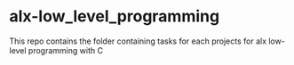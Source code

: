 # alx-low_level_programming

This repo contains the folder containing tasks for each projects for alx low-level programming with C
